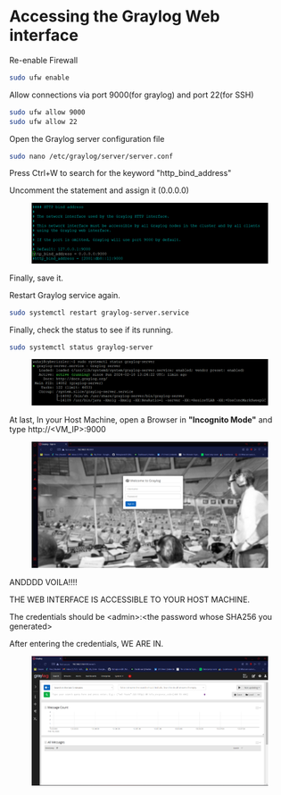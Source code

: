 # Accessing the Graylog Web interface

Re-enable Firewall

```bash
sudo ufw enable
```

Allow connections via port 9000(for graylog) and port 22(for SSH)

```bash
sudo ufw allow 9000
sudo ufw allow 22
```

Open the Graylog server configuration file

```bash
sudo nano /etc/graylog/server/server.conf
```

Press Ctrl+W to search for the keyword "http\_bind\_address"

Uncomment the statement and assign it (0.0.0.0)

<figure><img src="../.gitbook/assets/image (2).png" alt=""><figcaption></figcaption></figure>

Finally, save it.

Restart Graylog service again.

```bash
sudo systemctl restart graylog-server.service
```

Finally, check the status to see if its running.

```bash
sudo systemctl status graylog-server
```

<figure><img src="../.gitbook/assets/image (3).png" alt=""><figcaption></figcaption></figure>

At last, In your Host Machine, open a Browser in **"Incognito Mode"** and type http://\<VM\_IP>:9000

<figure><img src="../.gitbook/assets/image (4).png" alt=""><figcaption></figcaption></figure>

ANDDDD VOILA!!!!

THE WEB INTERFACE IS ACCESSIBLE TO YOUR HOST MACHINE.

The credentials should be \<admin>:\<the password whose SHA256 you generated>

After entering the credentials, WE ARE IN.

<figure><img src="../.gitbook/assets/image (28).png" alt=""><figcaption></figcaption></figure>
